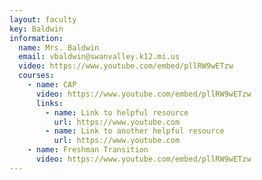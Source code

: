 ```yaml
---
layout: faculty
key: Baldwin
information:
  name: Mrs. Baldwin
  email: vbaldwin@swanvalley.k12.mi.us
  video: https://www.youtube.com/embed/pllRW9wETzw
  courses:
    - name: CAP
      video: https://www.youtube.com/embed/pllRW9wETzw
      links:
        - name: Link to helpful resource
          url: https://www.youtube.com
        - name: Link to another helpful resource
          url: https://www.youtube.com
    - name: Freshman Transition
      video: https://www.youtube.com/embed/pllRW9wETzw
---
```

